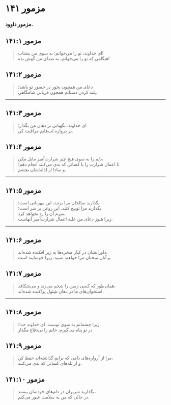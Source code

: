 # مزمور ۱۴۱

### مزمور داوود.

## مزمور ۱۴۱:۱

> ای خداوند، تو را می‌خوانم؛ به سوی من بشتاب!  
> هنگامی که تو را می‌خوانم، به صدای من گوش بده!

## مزمور ۱۴۱:۲

> دعای من همچون بخور در حضور تو باشد؛  
> بلند کردن دستانم همچون قربانی شامگاهی.

---

## مزمور ۱۴۱:۳

> ای خداوند، نگهبانی بر دهان من بگذار؛  
> بر دروازه لب‌هایم مراقبت کن.

## مزمور ۱۴۱:۴

> دلم را به سوی هیچ چیز شرارت‌آمیز مایل مکن،  
> تا اعمال شرارت را با کسانی که بدی می‌کنند انجام دهم؛  
> و مبادا از لذایذشان بچشم.

---

## مزمور ۱۴۱:۵

> بگذارید صالحان مرا بزنند، این مهربانی است؛  
> بگذارید مرا توبیخ کنند، این روغن بر سر است؛  
> سرم آن را رد نخواهد کرد،  
> زیرا هنوز دعای من علیه اعمال شرارت‌آمیز آنهاست.

---

## مزمور ۱۴۱:۶

> داورانشان در کنار صخره‌ها به زیر افکنده شده‌اند،  
> و آنان سخنان مرا خواهند شنید، زیرا خوشایند است.

## مزمور ۱۴۱:۷

> همان‌طور که کسی زمین را شخم می‌زند و می‌شکافد،  
> استخوان‌های ما در دهان شِئول پراکنده شده‌اند.

---

## مزمور ۱۴۱:۸

> زیرا چشمانم به سوی توست، ای خداوند خدا؛  
> در تو پناه می‌گیرم، جانم را بی‌دفاع مگذار.

## مزمور ۱۴۱:۹

> مرا از آرواره‌های دامی که برایم گذاشته‌اند حفظ کن،  
> و از تله‌های کسانی که بدی می‌کنند.

## مزمور ۱۴۱:۱۰

> بگذارید شریران در دام‌های خودشان بیفتند،  
> در حالی که من به سلامت عبور می‌کنم.
